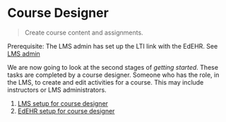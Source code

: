 # Course Designer

> Create course content and assignments.

Prerequisite: The LMS admin has set up the LTI link with the EdEHR. See [LMS admin](/lms-admin/)

We are now going to look at the second stages of *getting started*. These tasks are completed by a course designer. Someone who has the role, in the LMS, to create and edit activities for a course. This may include instructors or LMS administrators.

1. [LMS setup for course designer](/course-designer/cd-lms.md)  
2. [EdEHR setup for course designer](/course-designer/cd-edehr.md)


